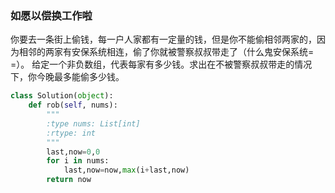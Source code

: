 ### 如愿以偿换工作啦

你要去一条街上偷钱，每一户人家都有一定量的钱，但是你不能偷相邻两家的，因为相邻的两家有安保系统相连，偷了你就被警察叔叔带走了（什么鬼安保系统= =）。 
给定一个非负数组，代表每家有多少钱。求出在不被警察叔叔带走的情况下，你今晚最多能偷多少钱。

```python
class Solution(object):
    def rob(self, nums):
        """
        :type nums: List[int]
        :rtype: int
        """
        last,now=0,0
        for i in nums:
            last,now=now,max(i+last,now)
        return now
```

